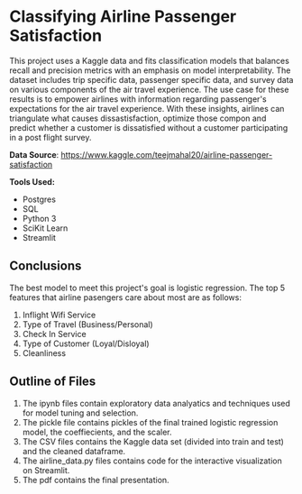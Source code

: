 # Classifying Airline Passenger Satisfaction
This project uses a Kaggle data and fits classification models that balances recall and precision metrics with an emphasis on model interpretability. The dataset includes trip specific data, passenger specific data, and survey data on various components of the air travel experience. The use case for these results is to empower airlines with information regarding passenger's expectations for the air travel experience. With these insights, airlines can triangulate what causes dissastisfaction, optimize those compon and predict whether a customer is dissatisfied without a customer participating in a post flight survey. 

**Data Source**: https://www.kaggle.com/teejmahal20/airline-passenger-satisfaction

**Tools Used:**
* Postgres
* SQL
* Python 3
* SciKit Learn
* Streamlit

## Conclusions
The best model to meet this project's goal is logistic regression. The top 5 features that airline pasengers care about most are as follows:

1. Inflight Wifi Service
2. Type of Travel (Business/Personal)
3. Check In Service
4. Type of Customer (Loyal/Disloyal)
5. Cleanliness

## Outline of Files
1. The ipynb files contain exploratory data analyatics and techniques used for model tuning and selection.
2. The pickle file contains pickles of the final trained logistic regression model, the coeffiecients, and the scaler.
3. The CSV files contains the Kaggle data set (divided into train and test) and the cleaned dataframe.
4. The airline_data.py files contains code for the interactive visualization on Streamlit.
5. The pdf contains the final presentation.

